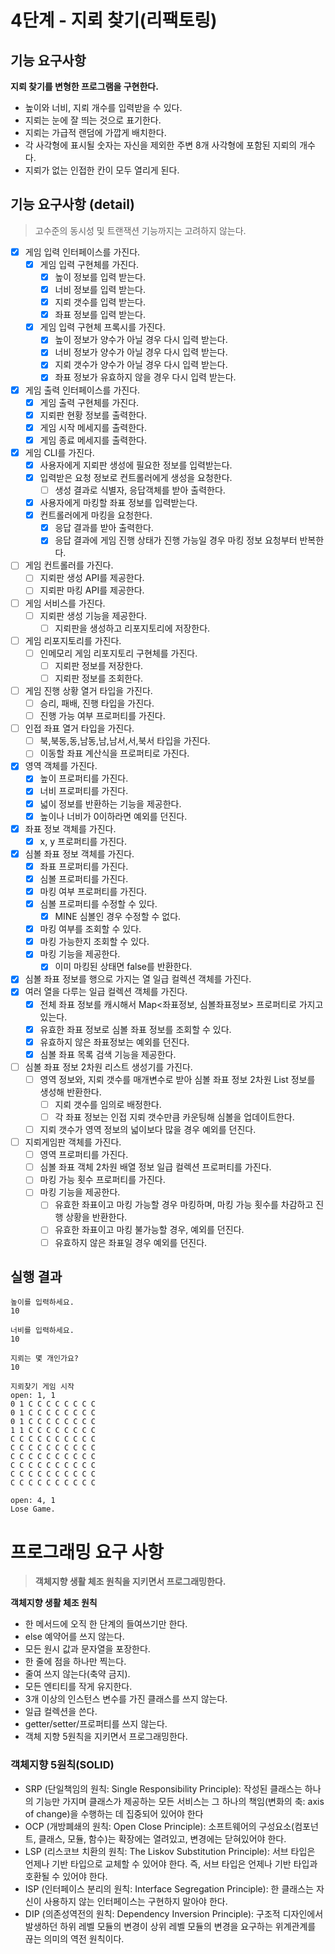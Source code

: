 # 4단계 - 지뢰 찾기(리팩토링)
## 기능 요구사항
**지뢰 찾기를 변형한 프로그램을 구현한다.**
- 높이와 너비, 지뢰 개수를 입력받을 수 있다.
- 지뢰는 눈에 잘 띄는 것으로 표기한다.
- 지뢰는 가급적 랜덤에 가깝게 배치한다.
- 각 사각형에 표시될 숫자는 자신을 제외한 주변 8개 사각형에 포함된 지뢰의 개수다.
- 지뢰가 없는 인접한 칸이 모두 열리게 된다.

## 기능 요구사항 (detail)
> 고수준의 동시성 및 트랜잭션 기능까지는 고려하지 않는다. 

- [x] 게임 입력 인터페이스를 가진다.
  - [x] 게임 입력 구현체를 가진다.
    - [x] 높이 정보를 입력 받는다.
    - [x] 너비 정보를 입력 받는다.
    - [x] 지뢰 갯수를 입력 받는다.
    - [x] 좌표 정보를 입력 받는다.
  - [x] 게임 입력 구현체 프록시를 가진다.
    - [x] 높이 정보가 양수가 아닐 경우 다시 입력 받는다.
    - [x] 너비 정보가 양수가 아닐 경우 다시 입력 받는다.
    - [x] 지뢰 갯수가 양수가 아닐 경우 다시 입력 받는다.
    - [x] 좌표 정보가 유효하지 않을 경우 다시 입력 받는다.
- [x] 게임 출력 인터페이스를 가진다.
  - [x] 게임 출력 구현체를 가진다.
  - [x] 지뢰판 현황 정보를 출력한다.
  - [x] 게임 시작 메세지를 출력한다.
  - [x] 게임 종료 메세지를 출력한다.
- [x] 게임 CLI를 가진다. 
  - [x] 사용자에게 지뢰판 생성에 필요한 정보를 입력받는다. 
  - [x] 입력받은 요청 정보로 컨트롤러에게 생성을 요청한다. 
    - [ ] 생성 결과로 식별자, 응답객체를 받아 출력한다.
  - [x] 사용자에게 마킹할 좌표 정보를 입력받는다.
  - [x] 컨트롤러에게 마킹을 요청한다.
    - [x] 응답 결과를 받아 출력한다.
    - [x] 응답 결과에 게임 진행 상태가 진행 가능일 경우 마킹 정보 요청부터 반복한다.
- [ ] 게임 컨트롤러를 가진다. 
  - [ ] 지뢰판 생성 API를 제공한다.
  - [ ] 지뢰판 마킹 API를 제공한다.
- [ ] 게임 서비스를 가진다. 
  - [ ] 지뢰판 생성 기능을 제공한다.
    - [ ] 지뢰판을 생성하고 리포지토리에 저장한다. 
- [ ] 게임 리포지토리를 가진다. 
  - [ ] 인메모리 게임 리포지토리 구현체를 가진다. 
    - [ ] 지뢰판 정보를 저장한다.
    - [ ] 지뢰판 정보를 조회한다.
- [ ] 게임 진행 상황 열거 타입을 가진다.
  - [ ] 승리, 패배, 진행 타입을 가진다.
  - [ ] 진행 가능 여부 프로퍼티를 가진다.
- [ ] 인접 좌표 열거 타입을 가진다. 
  - [ ] 북,북동,동,남동,남,남서,서,북서 타입을 가진다.
  - [ ] 이동할 좌표 계산식을 프로퍼티로 가진다.
- [x] 영역 객체를 가진다. 
  - [x] 높이 프로퍼티를 가진다. 
  - [x] 너비 프로퍼티를 가진다.
  - [x] 넓이 정보를 반환하는 기능을 제공한다.
  - [x] 높이나 너비가 0이하라면 예외를 던진다.
- [x] 좌표 정보 객체를 가진다.
  - [x] x, y 프로퍼티를 가진다.
- [x] 심볼 좌표 정보 객체를 가진다. 
  - [x] 좌표 프로퍼티를 가진다. 
  - [x] 심볼 프로퍼티를 가진다.
  - [x] 마킹 여부 프로퍼티를 가진다.
  - [x] 심볼 프로퍼티를 수정할 수 있다.
    - [x] MINE 심볼인 경우 수정할 수 없다.
  - [x] 마킹 여부를 조회할 수 있다.
  - [x] 마킹 가능한지 조회할 수 있다.
  - [x] 마킹 기능을 제공한다.
    - [x] 이미 마킹된 상태면 false를 반환한다.
- [x] 심볼 좌표 정보를 행으로 가지는 열 일급 컬렉션 객체를 가진다. 
- [x] 여러 열을 다루는 일급 컬렉션 객체를 가진다.
  - [x] 전체 좌표 정보를 캐시해서 Map<좌표정보, 심볼좌표정보> 프로퍼티로 가지고 있는다.  
  - [x] 유효한 좌표 정보로 심볼 좌표 정보를 조회할 수 있다. 
  - [x] 유효하지 않은 좌표정보는 예외를 던진다.
  - [x] 심볼 좌표 목록 검색 기능을 제공한다.
- [ ] 심볼 좌표 정보 2차원 리스트 생성기를 가진다. 
  - [ ] 영역 정보와, 지뢰 갯수를 매개변수로 받아 심볼 좌표 정보 2차원 List 정보를 생성해 반환한다.
    - [ ] 지뢰 갯수를 임의로 배정한다. 
    - [ ] 각 좌표 정보는 인접 지뢰 갯수만큼 카운팅해 심볼을 업데이트한다.
  - [ ] 지뢰 갯수가 영역 정보의 넓이보다 많을 경우 예외를 던진다. 
- [ ] 지뢰게임판 객체를 가진다. 
  - [ ] 영역 프로퍼티를 가진다.
  - [ ] 심볼 좌표 객체 2차원 배열 정보 일급 컬렉션 프로퍼티를 가진다.
  - [ ] 마킹 가능 횟수 프로퍼티를 가진다. 
  - [ ] 마킹 기능을 제공한다.
    - [ ] 유효한 좌표이고 마킹 가능할 경우 마킹하며, 마킹 가능 횟수를 차감하고 진행 상황을 반환한다.
    - [ ] 유효한 좌표이고 마킹 불가능할 경우, 예외를 던진다.
    - [ ] 유효하지 않은 좌표일 경우 예외를 던진다.

## 실행 결과
```text
높이를 입력하세요.
10

너비를 입력하세요.
10

지뢰는 몇 개인가요?
10

지뢰찾기 게임 시작
open: 1, 1
0 1 C C C C C C C C
0 1 C C C C C C C C
0 1 C C C C C C C C
1 1 C C C C C C C C
C C C C C C C C C C
C C C C C C C C C C
C C C C C C C C C C
C C C C C C C C C C
C C C C C C C C C C
C C C C C C C C C C

open: 4, 1
Lose Game.

```


# 프로그래밍 요구 사항
> **객체지향 생활 체조 원칙을 지키면서 프로그래밍한다.**

**객체지향 생활 체조 원칙**

- 한 메서드에 오직 한 단계의 들여쓰기만 한다.
- else 예약어를 쓰지 않는다.
- 모든 원시 값과 문자열을 포장한다.
- 한 줄에 점을 하나만 찍는다.
- 줄여 쓰지 않는다(축약 금지).
- 모든 엔티티를 작게 유지한다.
- 3개 이상의 인스턴스 변수를 가진 클래스를 쓰지 않는다.
- 일급 컬렉션을 쓴다.
- getter/setter/프로퍼티를 쓰지 않는다.
- 객체 지향 5원칙을 지키면서 프로그래밍한다.


### 객체지향 5원칙(SOLID)
- SRP (단일책임의 원칙: Single Responsibility Principle): 작성된 클래스는 하나의 기능만 가지며 클래스가 제공하는 모든 서비스는 그 하나의 책임(변화의 축: axis of change)을 수행하는 데 집중되어 있어야 한다
- OCP (개방폐쇄의 원칙: Open Close Principle): 소프트웨어의 구성요소(컴포넌트, 클래스, 모듈, 함수)는 확장에는 열려있고, 변경에는 닫혀있어야 한다.
- LSP (리스코브 치환의 원칙: The Liskov Substitution Principle): 서브 타입은 언제나 기반 타입으로 교체할 수 있어야 한다. 즉, 서브 타입은 언제나 기반 타입과 호환될 수 있어야 한다.
- ISP (인터페이스 분리의 원칙: Interface Segregation Principle): 한 클래스는 자신이 사용하지 않는 인터페이스는 구현하지 말아야 한다.
- DIP (의존성역전의 원칙: Dependency Inversion Principle): 구조적 디자인에서 발생하던 하위 레벨 모듈의 변경이 상위 레벨 모듈의 변경을 요구하는 위계관계를 끊는 의미의 역전 원칙이다.

